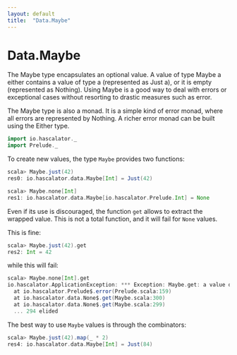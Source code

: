 ```yaml
---
layout: default
title:  "Data.Maybe"
---
```


# Data.Maybe

The Maybe type encapsulates an optional value. A value of type Maybe a either contains a value
of type a (represented as Just a), or it is empty (represented as Nothing). Using Maybe is a
good way to deal with errors or exceptional cases without resorting to drastic measures
such as error.

The Maybe type is also a monad. It is a simple kind of error monad, where all errors are
represented by Nothing. A richer error monad can be built using the Either type.

```scala
import io.hascalator._
import Prelude._
```

To create new values, the type `Maybe` provides two functions:

```scala
scala> Maybe.just(42)
res0: io.hascalator.data.Maybe[Int] = Just(42)

scala> Maybe.none[Int]
res1: io.hascalator.data.Maybe[io.hascalator.Prelude.Int] = None
```

Even if its use is discouraged, the function `get` allows to extract the wrapped value. This is not
a total function, and it will fail for `None` values.

This is fine:

```scala
scala> Maybe.just(42).get
res2: Int = 42
```

while this will fail:

```scala
scala> Maybe.none[Int].get
io.hascalator.ApplicationException: *** Exception: Maybe.get: a value doesn't exist
  at io.hascalator.Prelude$.error(Prelude.scala:159)
  at io.hascalator.data.None$.get(Maybe.scala:300)
  at io.hascalator.data.None$.get(Maybe.scala:299)
  ... 294 elided
```

The best way to use `Maybe` values is through the combinators:

```scala
scala> Maybe.just(42).map(_ * 2)
res4: io.hascalator.data.Maybe[Int] = Just(84)
```

